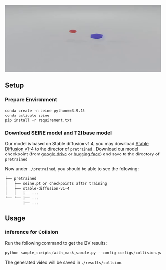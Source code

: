 <img src="https://github.com/chaidosa/AI-535-Final-Project/blob/main/col_sim.gif?raw=true" width="800">


##  Setup

### Prepare Environment
```
conda create -n seine python==3.9.16
conda activate seine
pip install -r requirement.txt
```

### Download SEINE model and T2I base model

Our model is based on Stable diffusion v1.4, you may download [Stable Diffusion v1-4](https://huggingface.co/CompVis/stable-diffusion-v1-4) to the director of ``` pretrained ```
.
Download our model checkpoint (from [google drive](https://drive.google.com/drive/folders/1cWfeDzKJhpb0m6HA5DoMOH0_ItuUY95b?usp=sharing) or [hugging face](https://huggingface.co/xinyuanc91/SEINE/tree/main)) and save to the directory of ```pretrained```


Now under `./pretrained`, you should be able to see the following:
```
├── pretrained
│   ├── seine.pt or checkpoints after training 
│   ├── stable-diffusion-v1-4
│   │   ├── ...
└── └── ├── ...
        ├── ...
```
## Usage
### Inference for Collsion
Run the following command to get the I2V results:
```python
python sample_scripts/with_mask_sample.py --config configs/collision.yaml
```
The generated video will be saved in ```./results/collsion```.

